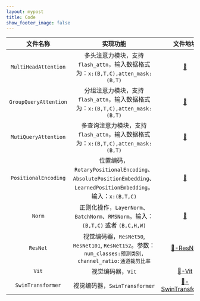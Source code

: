 ```yaml
---
layout: mypost
title: Code
show_footer_image: false
---
```


| 文件名称               | 实现功能      | 文件地址    |
|:--------------------:|:------------:|:----------:|
| `MultiHeadAttention` | 多头注意力模块，支持 `flash_attn`，输入数据格式为：`x:(B,T,C),atten_mask:(B,T)`   | [🔗](../code/MultiHeadAttention.py.txt)   |
| `GroupQueryAttention`| 分组注意力模块，支持 `flash_attn`，输入数据格式为：`x:(B,T,C),atten_mask:(B,T)`  | [🔗](../code/GroupedQueryAttention.py.txt) |
| `MutiQueryAttention` | 多查询注意力模块，支持 `flash_attn`，输入数据格式为：`x:(B,T,C),atten_mask:(B,T)` | [🔗](../code/MultiHeadAttention.py.txt)   |
| `PositionalEncoding` | 位置编码，`RotaryPositionalEncoding`、`AbsolutePositionEmbedding`、`LearnedPositionEmbedding`。输入：`x:(B,T,C)`             | [🔗](../code/PositionalEncoding.py.txt) |
| `Norm`               | 正则化操作，`LayerNorm`、`BatchNorm`、`RMSNorm`。输入：`(B,T,C)` 或者 `(B,C,H,W)` | [🔗](../code/Norm.py.txt)
| `ResNet`          | 视觉编码器，`ResNet50`, `ResNet101`, `ResNet152`。参数：`num_classes:预测类别, channel_ratio:通道裁剪比率` | [🔗-ResNEt](../code/CVBackbone/ResNet.py.txt)    |
| `Vit`             | 视觉编码器，`Vit`                                | [🔗-Vit](../code/CVBackbone/Vit.py.txt)          |
| `SwinTransformer` | 视觉编码器，`SwinTransformer`                    | [🔗-SwinTransformer](../code/CVBackbone/SwinTransformer.py.txt) |